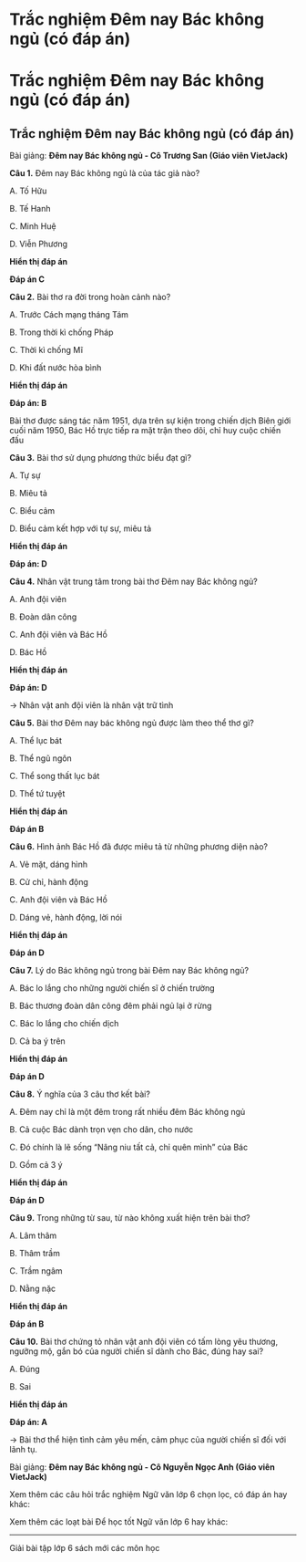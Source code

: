 # Trắc nghiệm Đêm nay Bác không ngủ (có đáp án)

# Trắc nghiệm Đêm nay Bác không ngủ (có đáp án)

## Trắc nghiệm Đêm nay Bác không ngủ (có đáp án)

Bài giảng: **Đêm nay Bác không ngủ - Cô Trương San (Giáo viên VietJack)**

**Câu 1.** Đêm nay Bác không ngủ là của tác giả nào?

A. Tố Hữu

B. Tế Hanh

C. Minh Huệ

D. Viễn Phương

**Hiển thị đáp án**

**Đáp án C**

**Câu 2.** Bài thơ ra đời trong hoàn cảnh nào?

A. Trước Cách mạng tháng Tám

B. Trong thời kì chống Pháp

C. Thời kì chống Mĩ

D. Khi đất nước hòa bình

**Hiển thị đáp án**

**Đáp án: B**

Bài thơ được sáng tác năm 1951, dựa trên sự kiện trong chiến dịch Biên giới cuối năm 1950, Bác Hồ trực tiếp ra mặt trận theo dõi, chỉ huy cuộc chiến đấu 

**Câu 3.** Bài thơ sử dụng phương thức biểu đạt gì?

A. Tự sự

B. Miêu tả

C. Biểu cảm

D. Biểu cảm kết hợp với tự sự, miêu tả

**Hiển thị đáp án**

**Đáp án: D**

**Câu 4.** Nhân vật trung tâm trong bài thơ Đêm nay Bác không ngủ?

A. Anh đội viên

B. Đoàn dân công

C. Anh đội viên và Bác Hồ

D. Bác Hồ

**Hiển thị đáp án**

**Đáp án: D**

→ Nhân vật anh đội viên là nhân vật trữ tình

**Câu 5.** Bài thơ Đêm nay bác không ngủ được làm theo thể thơ gì?

A. Thể lục bát

B. Thể ngũ ngôn

C. Thể song thất lục bát

D. Thể tứ tuyệt

**Hiển thị đáp án**

**Đáp án B**

**Câu 6.** Hình ảnh Bác Hồ đã được miêu tả từ những phương diện nào?

A. Vẻ mặt, dáng hình

B. Cử chỉ, hành động

C. Anh đội viên và Bác Hồ

D. Dáng vẻ, hành động, lời nói

**Hiển thị đáp án**

**Đáp án D**

**Câu 7.** Lý do Bác không ngủ trong bài Đêm nay Bác không ngủ?

A. Bác lo lắng cho những người chiến sĩ ở chiến trường

B. Bác thương đoàn dân công đêm phải ngủ lại ở rừng

C. Bác lo lắng cho chiến dịch

D. Cả ba ý trên

**Hiển thị đáp án**

**Đáp án D**

**Câu 8.** Ý nghĩa của 3 câu thơ kết bài?

A. Đêm nay chỉ là một đêm trong rất nhiều đêm Bác không ngủ

B. Cả cuộc Bác dành trọn vẹn cho dân, cho nước

C. Đó chính là lẽ sống “Nâng niu tất cả, chỉ quên mình” của Bác

D. Gồm cả 3 ý

**Hiển thị đáp án**

**Đáp án D**

**Câu 9.** Trong những từ sau, từ nào không xuất hiện trên bài thơ?

A. Lâm thâm

B. Thâm trầm

C. Trầm ngâm

D. Nằng nặc

**Hiển thị đáp án**

**Đáp án B**

**Câu 10.** Bài thơ chứng tỏ nhân vật anh đội viên có tấm lòng yêu thương, ngưỡng mộ, gắn bó của người chiến sĩ dành cho Bác, đúng hay sai?

A. Đúng

B. Sai

**Hiển thị đáp án**

**Đáp án: A**

→ Bài thơ thể hiện tình cảm yêu mến, cảm phục của người chiến sĩ đối với lãnh tụ.

Bài giảng: **Đêm nay Bác không ngủ - Cô Nguyễn Ngọc Anh (Giáo viên VietJack)**

Xem thêm các câu hỏi trắc nghiệm Ngữ văn lớp 6 chọn lọc, có đáp án hay khác:

Xem thêm các loạt bài Để học tốt Ngữ văn lớp 6 hay khác:

* * *

Giải bài tập lớp 6 sách mới các môn học
